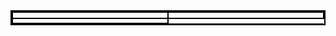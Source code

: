 <style>
thead {color: ;}
tbody {color: ;}
tfoot {color: ;}

table, th, td {
    border: 2px solid black;
}
</style>
<table>
<col width="280">
  <col width="280">

  <thead>
  <tr>
     <th></th>
     <th></th>
  </tr>
  </thead>
  <tfoot>    
  </tr>
  </tfoot>
  <tbody>
  <tr>
  <td> </td>
  </tr>
</tbody>
</table>

